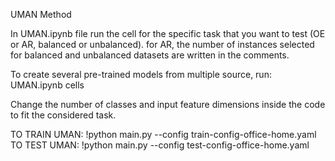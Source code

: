 UMAN Method

In UMAN.ipynb file run the cell for the specific task that you want to test (OE or AR, balanced or unbalanced). for AR, the number of instances selected for balanced and unbalanced datasets are written in the comments.

To create several pre-trained models from multiple source, run: UMAN.ipynb cells

Change the number of classes and input feature dimensions inside the code to fit the considered task.

TO TRAIN UMAN: !python main.py --config train-config-office-home.yaml TO TEST UMAN: !python main.py --config test-config-office-home.yaml
